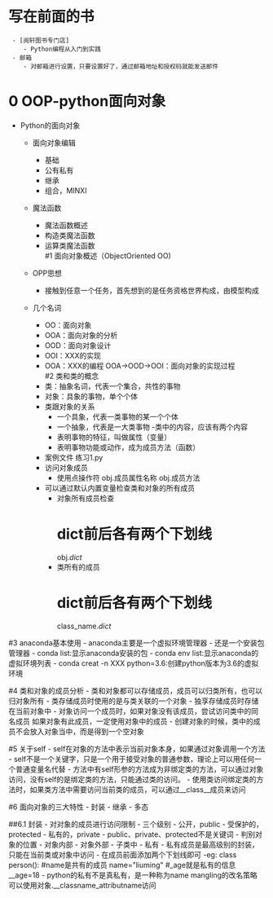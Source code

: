 # 写在前面的书
     - [阅轩图书专门店]
        - Python编程从入门到实践
     - 邮箱
        - 对邮箱进行设置，只要设置好了，通过邮箱地址和授权码就能发送邮件
# 0 OOP-python面向对象
- Python的面向对象
    - 面向对象编辑
        - 基础
        - 公有私有
        - 继承
        - 组合，MINXI
    - 魔法函数
        - 魔法函数概述
        - 构造类魔法函数
        - 运算类魔法函数  
#1 面向对象概述（ObjectOriented OO)
    - OPP思想
        - 接触到任意一个任务，首先想到的是任务资格世界构成，由模型构成
    
    - 几个名词
        - OO：面向对象
        - OOA：面向对象的分析
        - OOD：面向对象设计
        - OOI：XXX的实现
        - OOA：XXX的编程
    OOA->OOD->OOI：面向对象的实现过程  
#2 类和类的概念
        - 类：抽象名词，代表一个集合，共性的事物
        - 对象：具象的事物，单个个体
        - 类跟对象的关系
            - 一个具象，代表一类事物的某一个个体 
            - 一个抽象，代表是一大类事物
        -类中的内容，应该有两个内容
            - 表明事物的特征，叫做属性（变量）
            - 表明事物功能或动作，成为成员方法（函数）
        - 案例文件 练习1.py
        - 访问对象成员
            - 使用点操作符
                obj.成员属性名称
                obj.成员方法
        - 可以通过默认内置变量检查类和对象的所有成员
            - 对象所有成员检查
                # dict前后各有两个下划线
                obj._dict_
            - 类所有的成员
                # dict前后各有两个下划线
                class_name._dict_  
                
#3 anaconda基本使用
    - anaconda主要是一个虚拟环境管理器
    - 还是一个安装包管理器
    - conda list:显示anaconda安装的包
    - conda env list:显示anaconda的虚拟环境列表
    - conda creat -n XXX python=3.6:创建python版本为3.6的虚拟环境
    
#4 类和对象的成员分析
    - 类和对象都可以存储成员，成员可以归类所有，也可以归对象所有
    - 类存储成员时使用的是与类关联的一个对象
    - 独享存储成员时存储在当前对象中
    - 对象访问一个成员时，如果对象没有该成员，尝试访问类中的同名成员
       如果对象有此成员，一定使用对象中的成员
    - 创建对象的时候，类中的成员不会放入对象当中，而是得到一个空对象
    
#5 关于self
    - self在对象的方法中表示当前对象本身，如果通过对象调用一个方法
    - self不是一个关键字，只是一个用于接受对象的普通参数，理论上可以用任何一个普通变量名代替
    - 方法中有self形参的方法成为非绑定类的方法，可以通过对象访问，没有self的是绑定类的方法，只能通过类的访问。
    - 使用类访问绑定类的方法时，如果类方法中需要访问当前类的成员，可以通过__class__成员来访问
    
#6 面向对象的三大特性
    - 封装
    - 继承
    - 多态
    
##6.1 封装
    - 对对象的成员进行访问限制
    - 三个级别
        - 公开，public
        - 受保护的，protected
        - 私有的，private
        - public、private、protected不是关键词
    - 判别对象的位置
        - 对象内部
        - 对象外部
        - 子类中
    - 私有
        - 私有成员是最高级别的封装，只能在当前类或对象中访问
        -  在成员前面添加两个下划线即可
            -eg:
                 class person():
                    #name是共有的成员
                    name="liuming"
                    #_age就是私有的信息
                    __age=18
        - python的私有不是真私有，是一种称为name mangling的改名策略
          可以使用对象.__classname_attributname访问
                    
    
    